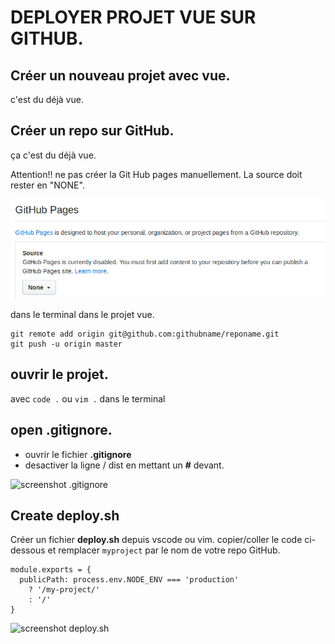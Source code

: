 # DEPLOYER PROJET VUE SUR GITHUB.


## Créer un nouveau projet avec vue.

c'est du déjà vue.

## Créer un repo sur GitHub.

ça c'est du déjà vue.

Attention!! ne pas créer la Git Hub pages manuellement. La source doit rester en "NONE".

![GitHub Pages](https://github.com/melou-dev/cheatsheet/blob/master/vue/images/github-pages.png)

dans le terminal dans le projet vue.
```
git remote add origin git@github.com:githubname/reponame.git
git push -u origin master
```

## ouvrir le projet.

avec `code .` ou `vim .` dans le terminal


## open .gitignore.

* ouvrir le fichier **.gitignore**
* desactiver la ligne / dist en mettant un **#** devant.

![screenshot .gitignore](https://github.com/melou-dev/cheatsheet/commit/41c521243cf054438339a9a81ea0b07738e41e1b)


## Create deploy.sh

Créer un fichier **deploy.sh** depuis vscode ou vim.
copier/coller le code ci-dessous et remplacer `myproject` par le nom de votre repo GitHub.

```
module.exports = {
  publicPath: process.env.NODE_ENV === 'production'
    ? '/my-project/'
    : '/'
}
```

![screenshot deploy.sh](https://github.com/melou-dev/cheatsheet/commit/3c4799a3211dd82aa5662dc28af19751d464aa35)




